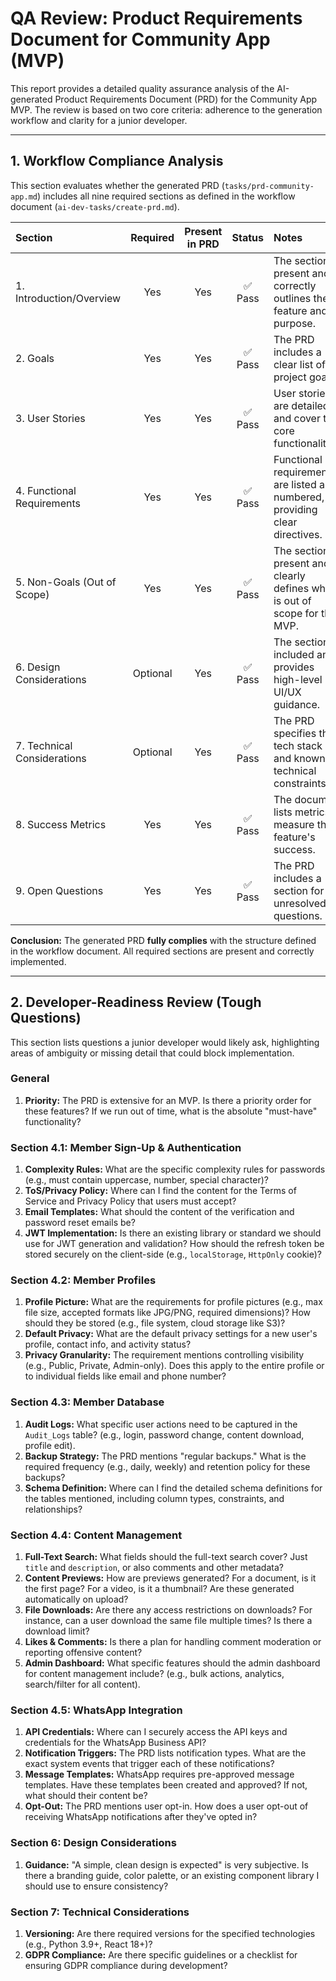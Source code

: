 # QA Review: Product Requirements Document for Community App (MVP)

This report provides a detailed quality assurance analysis of the AI-generated Product Requirements Document (PRD) for the Community App MVP. The review is based on two core criteria: adherence to the generation workflow and clarity for a junior developer.

---

## 1. Workflow Compliance Analysis

This section evaluates whether the generated PRD (`tasks/prd-community-app.md`) includes all nine required sections as defined in the workflow document (`ai-dev-tasks/create-prd.md`).

| Section | Required | Present in PRD | Status | Notes |
| :--- | :---: | :---: | :---: | :--- |
| 1. Introduction/Overview | Yes | Yes | ✅ Pass | The section is present and correctly outlines the feature and its purpose. |
| 2. Goals | Yes | Yes | ✅ Pass | The PRD includes a clear list of project goals. |
| 3. User Stories | Yes | Yes | ✅ Pass | User stories are detailed and cover the core functionalities. |
| 4. Functional Requirements | Yes | Yes | ✅ Pass | Functional requirements are listed and numbered, providing clear directives. |
| 5. Non-Goals (Out of Scope) | Yes | Yes | ✅ Pass | The section is present and clearly defines what is out of scope for the MVP. |
| 6. Design Considerations | Optional | Yes | ✅ Pass | The section is included and provides high-level UI/UX guidance. |
| 7. Technical Considerations | Optional | Yes | ✅ Pass | The PRD specifies the tech stack and known technical constraints. |
| 8. Success Metrics | Yes | Yes | ✅ Pass | The document lists metrics to measure the feature's success. |
| 9. Open Questions | Yes | Yes | ✅ Pass | The PRD includes a section for unresolved questions. |

**Conclusion:** The generated PRD **fully complies** with the structure defined in the workflow document. All required sections are present and correctly implemented.

---

## 2. Developer-Readiness Review (Tough Questions)

This section lists questions a junior developer would likely ask, highlighting areas of ambiguity or missing detail that could block implementation.

### General

1.  **Priority:** The PRD is extensive for an MVP. Is there a priority order for these features? If we run out of time, what is the absolute "must-have" functionality?

### Section 4.1: Member Sign-Up & Authentication

1.  **Complexity Rules:** What are the specific complexity rules for passwords (e.g., must contain uppercase, number, special character)?
2.  **ToS/Privacy Policy:** Where can I find the content for the Terms of Service and Privacy Policy that users must accept?
3.  **Email Templates:** What should the content of the verification and password reset emails be?
4.  **JWT Implementation:** Is there an existing library or standard we should use for JWT generation and validation? How should the refresh token be stored securely on the client-side (e.g., `localStorage`, `HttpOnly` cookie)?

### Section 4.2: Member Profiles

1.  **Profile Picture:** What are the requirements for profile pictures (e.g., max file size, accepted formats like JPG/PNG, required dimensions)? How should they be stored (e.g., file system, cloud storage like S3)?
2.  **Default Privacy:** What are the default privacy settings for a new user's profile, contact info, and activity status?
3.  **Privacy Granularity:** The requirement mentions controlling visibility (e.g., Public, Private, Admin-only). Does this apply to the entire profile or to individual fields like email and phone number?

### Section 4.3: Member Database

1.  **Audit Logs:** What specific user actions need to be captured in the `Audit_Logs` table? (e.g., login, password change, content download, profile edit).
2.  **Backup Strategy:** The PRD mentions "regular backups." What is the required frequency (e.g., daily, weekly) and retention policy for these backups?
3.  **Schema Definition:** Where can I find the detailed schema definitions for the tables mentioned, including column types, constraints, and relationships?

### Section 4.4: Content Management

1.  **Full-Text Search:** What fields should the full-text search cover? Just `title` and `description`, or also comments and other metadata?
2.  **Content Previews:** How are previews generated? For a document, is it the first page? For a video, is it a thumbnail? Are these generated automatically on upload?
3.  **File Downloads:** Are there any access restrictions on downloads? For instance, can a user download the same file multiple times? Is there a download limit?
4.  **Likes & Comments:** Is there a plan for handling comment moderation or reporting offensive content?
5.  **Admin Dashboard:** What specific features should the admin dashboard for content management include? (e.g., bulk actions, analytics, search/filter for all content).

### Section 4.5: WhatsApp Integration

1.  **API Credentials:** Where can I securely access the API keys and credentials for the WhatsApp Business API?
2.  **Notification Triggers:** The PRD lists notification types. What are the exact system events that trigger each of these notifications?
3.  **Message Templates:** WhatsApp requires pre-approved message templates. Have these templates been created and approved? If not, what should their content be?
4.  **Opt-Out:** The PRD mentions user opt-in. How does a user opt-out of receiving WhatsApp notifications after they've opted in?

### Section 6: Design Considerations

1.  **Guidance:** "A simple, clean design is expected" is very subjective. Is there a branding guide, color palette, or an existing component library I should use to ensure consistency?

### Section 7: Technical Considerations

1.  **Versioning:** Are there required versions for the specified technologies (e.g., Python 3.9+, React 18+)?
2.  **GDPR Compliance:** Are there specific guidelines or a checklist for ensuring GDPR compliance during development?